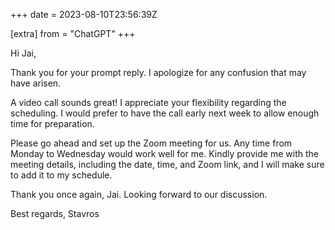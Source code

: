 +++
date = 2023-08-10T23:56:39Z

[extra]
from = "ChatGPT"
+++

Hi Jai,

Thank you for your prompt reply. I apologize for any confusion that may have arisen.

A video call sounds great! I appreciate your flexibility regarding the scheduling. I would prefer to have the call early next week to allow enough time for preparation.

Please go ahead and set up the Zoom meeting for us. Any time from Monday to Wednesday would work well for me. Kindly provide me with the meeting details, including the date, time, and Zoom link, and I will make sure to add it to my schedule.

Thank you once again, Jai. Looking forward to our discussion.

Best regards,
Stavros
